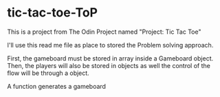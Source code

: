 # tic-tac-toe-ToP
This is a project from The Odin Project named "Project: Tic Tac Toe"

I'll use this read me file as place to stored the Problem solving approach.

First, the gameboard must be stored in array inside a Gameboard object. Then, the players will also be stored in objects as well the control of the flow will be through a object.

A function generates a gameboard